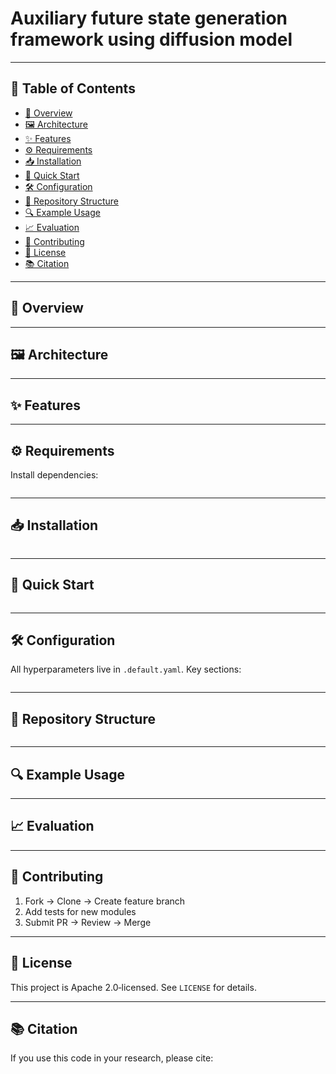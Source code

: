 # Auxiliary future state generation framework using diffusion model


> 

---

## 📖 Table of Contents

- [🚀 Overview](#-overview)  
- [🖼 Architecture](#-architecture)  
- [✨ Features](#-features)  
- [⚙️ Requirements](#️-requirements)  
- [📥 Installation](#-installation)  
- [🚦 Quick Start](#-quick-start)  
- [🛠 Configuration](#-configuration)  
- [📁 Repository Structure](#-repository-structure)  
- [🔍 Example Usage](#-example-usage)  
- [📈 Evaluation](#-evaluation)  
- [🤝 Contributing](#-contributing)  
- [📄 License](#-license)  
- [📚 Citation](#-citation)

---

## 🚀 Overview



---

## 🖼 Architecture



---

## ✨ Features


---

## ⚙️ Requirements

Install dependencies:

```bash

```

---

## 📥 Installation

```bash

```

---

## 🚦 Quick Start



```bash

```

---

## 🛠 Configuration

All hyperparameters live in `.default.yaml`. Key sections:

```yaml

```

---

## 📁 Repository Structure

```

```

---

## 🔍 Example Usage


---

## 📈 Evaluation


---

## 🤝 Contributing

1. Fork → Clone → Create feature branch  
2. Add tests for new modules  
3. Submit PR → Review → Merge  

---

## 📄 License

This project is Apache 2.0‑licensed. See `LICENSE` for details.

---

## 📚 Citation

If you use this code in your research, please cite:


